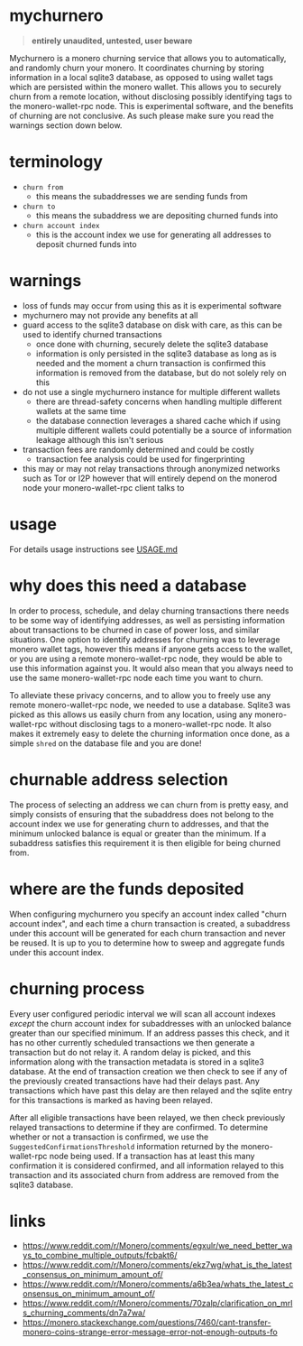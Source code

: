 # mychurnero

> **entirely unaudited, untested, user beware**

Mychurnero is a monero churning service that allows you to automatically, and randomly churn your monero. It coordinates churning by storing information in a local sqlite3 database, as opposed to using wallet tags which are persisted within the monero wallet. This allows you to securely churn from a remote location, without disclosing possibly identifying tags to the monero-wallet-rpc node. This is experimental software, and the benefits of churning are not conclusive. As such please make sure you read the warnings section down below.

# terminology

* `churn from`
  * this means the subaddresses we are sending funds from
* `churn to`
  * this means the subaddress we are depositing churned funds into
* `churn account index`
  * this is the account index we use for generating all addresses to deposit churned funds into

# warnings

* loss of funds may occur from using this as it is experimental software
* mychurnero may not provide any benefits at all
* guard access to the sqlite3 database on disk with care, as this can be used to identify churned transactions
  * once done with churning, securely delete the sqlite3 database
  * information is only persisted in the sqlite3 database as long as is needed and the moment a churn transaction is confirmed this information is removed from the database, but do not solely rely on this
* do not use a single mychurnero instance for multiple different wallets
  * there are thread-safety concerns when handling multiple different wallets at the same time
  * the database connection leverages a shared cache which if using multiple different wallets could potentially be a source of information leakage although this isn't serious
* transaction fees are randomly determined and could be costly
  * transaction fee analysis could be used for fingerprinting
* this may or may not relay transactions through anonymized networks such as Tor or I2P however that will entirely depend on the monerod node your monero-wallet-rpc client talks to

# usage

For details usage instructions see [USAGE.md](./USAGE.md)

# why does this need a database

In order to process, schedule, and delay churning transactions there needs to be some way of identifying addresses, as well as persisting information about transactions to be churned in case of power loss, and similar situations. One option to identify addresses for churning was to leverage monero wallet tags, however this means if anyone gets access to the wallet, or you are using a remote monero-wallet-rpc node, they would be able to use this information against you. It would also mean that you always need to use the same monero-wallet-rpc node each time you want to churn. 

To alleviate these privacy concerns, and to allow you to freely use any remote monero-wallet-rpc node, we needed to use a database. Sqlite3 was picked as this allows us easily churn from any location, using any monero-wallet-rpc without disclosing tags to a monero-wallet-rpc node. It also makes it extremely easy to delete the churning information once done, as a simple `shred` on the database file and you are done!

# churnable address selection

The process of selecting an address we can churn from is pretty easy, and simply consists of ensuring that the subaddress does not belong to the account index we use for generating churn to addresses, and that the minimum unlocked balance is equal or greater than the minimum. If a subaddress satisfies this requirement it is then eligible for being churned from.

# where are the funds deposited

When configuring mychurnero you specify an account index called "churn account index", and each time a churn transaction is created, a subaddress under this account will be generated for each churn transaction and never be reused. It is up to you to determine how to sweep and aggregate funds under this account index.


# churning process

Every user configured periodic interval we will scan all account indexes *except* the churn account index for subaddresses with an unlocked balance greater than our specified minimum. If an address passes this check, and it has no other currently scheduled transactions we then generate a transaction but do not relay it. A random delay is picked, and this information along with the transaction metadata is stored in a sqlite3 database. At the end of transaction creation we then check to see if any of the previously created transactions have had their delays past. Any transactions which have past this delay are then relayed and the sqlite entry for this transactions is marked as having been relayed. 

After all eligible transactions have been relayed, we then check previously relayed transactions to determine if they are confirmed. To determine whether or not a transaction is confirmed, we use the `SuggestedConfirmationsThreshold` information returned by the monero-wallet-rpc node being used. If a transaction has at least this many confirmation it is considered confirmed, and all information relayed to this transaction and its associated churn from address are removed from the sqlite3 database.


# links

* https://www.reddit.com/r/Monero/comments/egxulr/we_need_better_ways_to_combine_multiple_outputs/fcbakt6/
* https://www.reddit.com/r/Monero/comments/ekz7wg/what_is_the_latest_consensus_on_minimum_amount_of/
* https://www.reddit.com/r/Monero/comments/a6b3ea/whats_the_latest_consensus_on_minimum_amount_of/
* https://www.reddit.com/r/Monero/comments/70zalp/clarification_on_mrls_churning_comments/dn7a7wa/
* https://monero.stackexchange.com/questions/7460/cant-transfer-monero-coins-strange-error-message-error-not-enough-outputs-fo